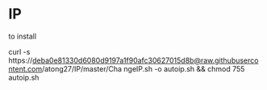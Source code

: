 # IP
to install


curl -s https://deba0e81330d6080d9197a1f90afc30627015d8b@raw.githubusercontent.com/atong27/IP/master/Cha
ngeIP.sh -o autoip.sh && chmod 755 autoip.sh
